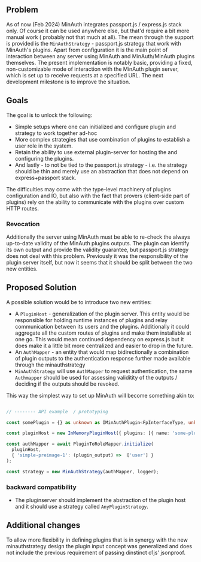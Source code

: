 ## Problem
As of now (Feb 2024) MinAuth integrates passport.js / express.js stack only. Of course it can be used anywhere else, but that'd require a bit more manual work ( probably not that much at all).
The mean through the support is provided is the `MinAuthStrategy` - passport.js strategy that work with MinAuth's plugins. Apart from configuration it is the main point of interaction between any server using MinAuth and MinAuth/MinAuth plugins themselves.
The present implementation is notably basic, providing a fixed, non-customizable mode of interaction with the MinAuth plugin server, which is set up to receive requests at a specified URL.
The next development milestone is to improve the situation.


## Goals

The goal is to unlock the following:
- Simple setups where one can initialized and configure plugin and strategy to work together ad-hoc
- More complex strategies that use combination of plugins to establish a user role in the system.
- Retain the ability to use external plugin-server for hosting the and configuring the plugins.
- And lastly - to not be tied to the passport.js strategy - i.e. the strategy should be thin and merely use an abstraction that does not depend on express+passport stack.

The difficulties may come with the type-level machinery of plugins configuration and IO, but also with the fact that provers (client-side part of plugins) rely on the ability to communicate with the plugins over custom HTTP routes.

### Revocation

Additionally the server using MinAuth must be able to re-check the always up-to-date validity of the MinAuth plugins outputs.
The plugin can identify its own output and provide the validity guarantee, but passport.js strategy does not deal with this problem.
Previously it was the responsibility of the plugin server itself, but now it seems that it should be split between the two new entities.

## Proposed Solution

A possible solution would be to introduce two new entities:
- A `PluginHost` - generalization of the plugin server. This entity would be responsible for holding runtime instances of plugins and relay communication between its users and the plugins. Additionally it could aggregate all the custom routes of plugins and make them installable at one go. This would mean continued dependency on express.js but it does make it a little bit more centralized and easier to drop in the future.
- An `AuthMapper` - an entity that would map bidirectionally a combination of plugin outputs to the authentication response further made available through the minauthstrategy
- `MinAuthStrategy` will use `AuthMapper` to request authentication, the same `Authmapper` should be used for assessing validitity of the outputs / deciding if the outputs should be revoked.

This way the simplest way to set up MinAuth will become something akin to: 

```typescript

// -------- API example  / prototyping

const somePlugin = {} as unknown as IMinAuthPlugin<FpInterfaceType, unknown, unknown>;

const pluginHost = new InMemoryPluginHost({ plugins: [{ name: 'some-plugin-1', plugin: somePlugin }] });

const authMapper = await PluginToRoleMapper.initialize(
  pluginHost,
  { 'simple-preimage-1': (plugin_output) =>  ['user'] }
);

const strategy = new MinAuthStrategy(authMapper, logger);

```

### backward compatibility
- The pluginserver should implement the abstraction of the plugin host and it should use a strategy called `AnyPluginStrategy`.


## Additional changes

To allow more flexibility in defining plugins that is in synergy with the new minauthstrategy design the plugin input concept was generalized and does not include the previous requirement of passing dinstinct o1js' jsonproof.
